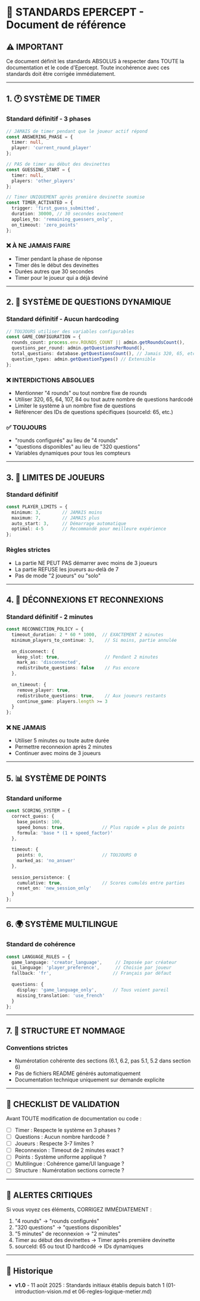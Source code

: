 # 🎯 STANDARDS EPERCEPT - Document de référence

## ⚠️ IMPORTANT
Ce document définit les standards ABSOLUS à respecter dans TOUTE la documentation et le code d'Epercept.
Toute incohérence avec ces standards doit être corrigée immédiatement.

---

## 1. 🕐 SYSTÈME DE TIMER

### Standard définitif - 3 phases
```typescript
// JAMAIS de timer pendant que le joueur actif répond
const ANSWERING_PHASE = {
  timer: null,
  player: 'current_round_player'
};

// PAS de timer au début des devinettes
const GUESSING_START = {
  timer: null,
  players: 'other_players'
};

// Timer UNIQUEMENT après première devinette soumise
const TIMER_ACTIVATED = {
  trigger: 'first_guess_submitted',
  duration: 30000, // 30 secondes exactement
  applies_to: 'remaining_guessers_only',
  on_timeout: 'zero_points'
};
```

### ❌ À NE JAMAIS FAIRE
- Timer pendant la phase de réponse
- Timer dès le début des devinettes
- Durées autres que 30 secondes
- Timer pour le joueur qui a déjà deviné

---

## 2. 🔢 SYSTÈME DE QUESTIONS DYNAMIQUE

### Standard définitif - Aucun hardcoding
```typescript
// TOUJOURS utiliser des variables configurables
const GAME_CONFIGURATION = {
  rounds_count: process.env.ROUNDS_COUNT || admin.getRoundsCount(),
  questions_per_round: admin.getQuestionsPerRound(),
  total_questions: database.getQuestionsCount(), // Jamais 320, 65, etc.
  question_types: admin.getQuestionTypes() // Extensible
};
```

### ❌ INTERDICTIONS ABSOLUES
- Mentionner "4 rounds" ou tout nombre fixe de rounds
- Utiliser 320, 65, 64, 107, 84 ou tout autre nombre de questions hardcodé
- Limiter le système à un nombre fixe de questions
- Référencer des IDs de questions spécifiques (sourceId: 65, etc.)

### ✅ TOUJOURS
- "rounds configurés" au lieu de "4 rounds"
- "questions disponibles" au lieu de "320 questions"
- Variables dynamiques pour tous les compteurs

---

## 3. 👥 LIMITES DE JOUEURS

### Standard définitif
```typescript
const PLAYER_LIMITS = {
  minimum: 3,        // JAMAIS moins
  maximum: 7,        // JAMAIS plus
  auto_start: 3,     // Démarrage automatique
  optimal: 4-5       // Recommandé pour meilleure expérience
};
```

### Règles strictes
- La partie NE PEUT PAS démarrer avec moins de 3 joueurs
- La partie REFUSE les joueurs au-delà de 7
- Pas de mode "2 joueurs" ou "solo"

---

## 4. 🔌 DÉCONNEXIONS ET RECONNEXIONS

### Standard définitif - 2 minutes
```typescript
const RECONNECTION_POLICY = {
  timeout_duration: 2 * 60 * 1000,  // EXACTEMENT 2 minutes
  minimum_players_to_continue: 3,    // Si moins, partie annulée
  
  on_disconnect: {
    keep_slot: true,                 // Pendant 2 minutes
    mark_as: 'disconnected',
    redistribute_questions: false    // Pas encore
  },
  
  on_timeout: {
    remove_player: true,
    redistribute_questions: true,    // Aux joueurs restants
    continue_game: players.length >= 3
  }
};
```

### ❌ NE JAMAIS
- Utiliser 5 minutes ou toute autre durée
- Permettre reconnexion après 2 minutes
- Continuer avec moins de 3 joueurs

---

## 5. 📊 SYSTÈME DE POINTS

### Standard uniforme
```typescript
const SCORING_SYSTEM = {
  correct_guess: {
    base_points: 100,
    speed_bonus: true,              // Plus rapide = plus de points
    formula: 'base * (1 + speed_factor)'
  },
  
  timeout: {
    points: 0,                      // TOUJOURS 0
    marked_as: 'no_answer'
  },
  
  session_persistence: {
    cumulative: true,               // Scores cumulés entre parties
    reset_on: 'new_session_only'
  }
};
```

---

## 6. 🌍 SYSTÈME MULTILINGUE

### Standard de cohérence
```typescript
const LANGUAGE_RULES = {
  game_language: 'creator_language',     // Imposée par créateur
  ui_language: 'player_preference',      // Choisie par joueur
  fallback: 'fr',                       // Français par défaut
  
  questions: {
    display: 'game_language_only',      // Tous voient pareil
    missing_translation: 'use_french'
  }
};
```

---

## 7. 📁 STRUCTURE ET NOMMAGE

### Conventions strictes
- Numérotation cohérente des sections (6.1, 6.2, pas 5.1, 5.2 dans section 6)
- Pas de fichiers README générés automatiquement
- Documentation technique uniquement sur demande explicite

---

## 📝 CHECKLIST DE VALIDATION

Avant TOUTE modification de documentation ou code :

- [ ] Timer : Respecte le système en 3 phases ?
- [ ] Questions : Aucun nombre hardcodé ?
- [ ] Joueurs : Respecte 3-7 limites ?
- [ ] Reconnexion : Timeout de 2 minutes exact ?
- [ ] Points : Système uniforme appliqué ?
- [ ] Multilingue : Cohérence game/UI language ?
- [ ] Structure : Numérotation sections correcte ?

---

## 🚨 ALERTES CRITIQUES

Si vous voyez ces éléments, CORRIGEZ IMMÉDIATEMENT :
1. "4 rounds" → "rounds configurés"
2. "320 questions" → "questions disponibles"
3. "5 minutes" de reconnexion → "2 minutes"
4. Timer au début des devinettes → Timer après première devinette
5. sourceId: 65 ou tout ID hardcodé → IDs dynamiques

---

## 📅 Historique
- **v1.0** - 11 août 2025 : Standards initiaux établis depuis batch 1 (01-introduction-vision.md et 06-regles-logique-metier.md)